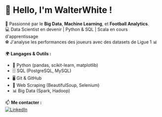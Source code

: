 # 👋 Hello, I'm WalterWhite !

🚀 Passionné par le **Big Data**, **Machine Learning**, et **Football Analytics**.  
💻 Data Scientist en devenir | Python & SQL | Scala en cours d'apprentissage  
⚽ J'analyse les performances des joueurs avec des datasets de Ligue 1 📊  

🌍 **Langages & Outils :**  
- 🐍 Python (pandas, scikit-learn, matplotlib)  
- 🗄️ SQL (PostgreSQL, MySQL)  
- 🖥️ Git & GitHub  
- 🔎 Web Scraping (BeautifulSoup, Selenium)  
- 📊 Big Data (Spark, Hadoop)  

📫 **Me contacter :**  
[![LinkedIn]([https://img.shields.io/badge/LinkedIn-%230077B5.svg?style=for-the-badge&logo=linkedin&logoColor=white)](https://linkedin.com/in/tonprofil](https://www.linkedin.com/in/mevl%C3%BCt-cakin-87b8b619b?lipi=urn%3Ali%3Apage%3Ad_flagship3_profile_view_base_contact_details%3B7PpJFppwRuWerIKa6IfyNQ%3D%3D))
